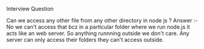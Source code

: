 Interview Question

Can we access any other file from any other directory in node js ?
Answer :- No we can't access that bcz in a particular folder where we run node.js it acts like an web server.
So anything runnning outside we don't care.
Any server can only access their folders they can't access outside.